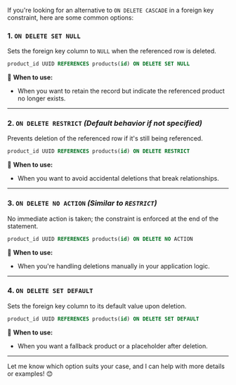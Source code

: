 If you're looking for an alternative to `ON DELETE CASCADE` in a foreign key constraint, here are some common options:

### 1. **`ON DELETE SET NULL`**  
Sets the foreign key column to `NULL` when the referenced row is deleted.  
```sql
product_id UUID REFERENCES products(id) ON DELETE SET NULL
```

🔎 **When to use:**  
- When you want to retain the record but indicate the referenced product no longer exists.

---

### 2. **`ON DELETE RESTRICT`** *(Default behavior if not specified)*  
Prevents deletion of the referenced row if it's still being referenced.  
```sql
product_id UUID REFERENCES products(id) ON DELETE RESTRICT
```

🔎 **When to use:**  
- When you want to avoid accidental deletions that break relationships.

---

### 3. **`ON DELETE NO ACTION`** *(Similar to `RESTRICT`)*  
No immediate action is taken; the constraint is enforced at the end of the statement.  
```sql
product_id UUID REFERENCES products(id) ON DELETE NO ACTION
```

🔎 **When to use:**  
- When you're handling deletions manually in your application logic.

---

### 4. **`ON DELETE SET DEFAULT`**  
Sets the foreign key column to its default value upon deletion.  
```sql
product_id UUID REFERENCES products(id) ON DELETE SET DEFAULT
```

🔎 **When to use:**  
- When you want a fallback product or a placeholder after deletion.

---

Let me know which option suits your case, and I can help with more details or examples! 😊
